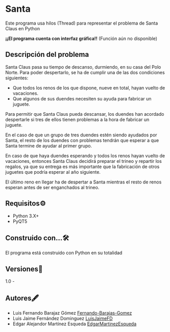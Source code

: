 # Santa

Este programa usa hilos (Thread) para representar el problema de Santa Claus en Python

**¡¡El programa cuenta con interfaz gráfica!!** (Función aún no disponible)

## Descripción del problema
Santa Claus pasa su tiempo de descanso, durmiendo, en su casa del Polo Norte. Para poder despertarlo, se ha de cumplir una de las dos condiciones siguientes:
- Que todos los renos de los que dispone, nueve en total, hayan vuelto de vacaciones.
- Que algunos de sus duendes necesiten su ayuda para fabricar un juguete.

Para permitir que Santa Claus pueda descansar, los duendes han acordado despertarle si tres de ellos tienen problemas a la hora de fabricar un juguete. 

En el caso de que un grupo de tres duendes estén siendo ayudados por Santa, el resto de los duendes con problemas tendrán que esperar a que Santa termine de ayudar al primer grupo. 

En caso de que haya duendes esperando y todos los renos hayan vuelto de vacaciones, entonces Santa Claus decidirá preparar el trineo y repartir los regalos, ya que su entrega es más importante que la fabricación de otros juguetes que podría esperar al año siguiente. 

El último reno en llegar ha de despertar a Santa mientras el resto de renos esperan antes de ser enganchados al trineo.

## Requisitos⚙️
- Python 3.X+
- PyQT5

## Construido con...🛠️
El programa está construido con Python en su totalidad

## Versiones📓
1.0 - 

## Autores🖋️

- Luis Fernando Barajaz Gómez [Fernando-Barajas-Gomez](https://github.com/Fernando-Barajas-Gomez)
- Luis Jaime Fernández Dominguez [LuisJaimeFD](https://github.com/LuisJaimeFD)
- Edgar Alejandor Martínez Esqueda [EdgarMartinezEsqueda](https://github.com/EdgarMartinezEsqueda)
